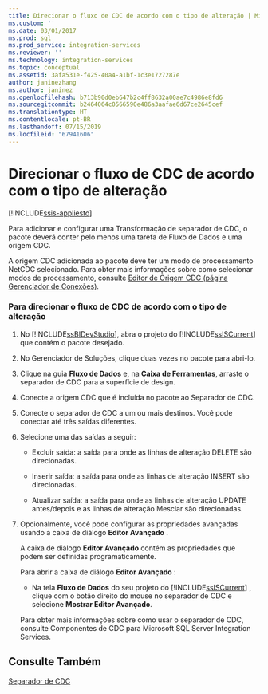 ```yaml
---
title: Direcionar o fluxo de CDC de acordo com o tipo de alteração | Microsoft Docs
ms.custom: ''
ms.date: 03/01/2017
ms.prod: sql
ms.prod_service: integration-services
ms.reviewer: ''
ms.technology: integration-services
ms.topic: conceptual
ms.assetid: 3afa531e-f425-40a4-a1bf-1c3e1727287e
author: janinezhang
ms.author: janinez
ms.openlocfilehash: b713b90d0eb647b2c4ff8632a00ae7c4986e8fd6
ms.sourcegitcommit: b2464064c0566590e486a3aafae6d67ce2645cef
ms.translationtype: HT
ms.contentlocale: pt-BR
ms.lasthandoff: 07/15/2019
ms.locfileid: "67941606"
---
```

# <a name="direct-the-cdc-stream-according-to-the-type-of-change"></a>Direcionar o fluxo de CDC de acordo com o tipo de alteração

[!INCLUDE[ssis-appliesto](../../includes/ssis-appliesto-ssvrpluslinux-asdb-asdw-xxx.md)]


  Para adicionar e configurar uma Transformação de separador de CDC, o pacote deverá conter pelo menos uma tarefa de Fluxo de Dados e uma origem CDC.  
  
 A origem CDC adicionada ao pacote deve ter um modo de processamento NetCDC selecionado. Para obter mais informações sobre como selecionar modos de processamento, consulte [Editor de Origem CDC &#40;página Gerenciador de Conexões&#41;](../../integration-services/data-flow/cdc-source-editor-connection-manager-page.md).  
  
### <a name="to-direct-the-cdc-stream-according-to-the-type-of-change"></a>Para direcionar o fluxo de CDC de acordo com o tipo de alteração  
  
1.  No [!INCLUDE[ssBIDevStudio](../../includes/ssbidevstudio-md.md)], abra o projeto do [!INCLUDE[ssISCurrent](../../includes/ssiscurrent-md.md)] que contém o pacote desejado.  
  
2.  No Gerenciador de Soluções, clique duas vezes no pacote para abri-lo.  
  
3.  Clique na guia **Fluxo de Dados** e, na **Caixa de Ferramentas**, arraste o separador de CDC para a superfície de design.  
  
4.  Conecte a origem CDC que é incluída no pacote ao Separador de CDC.  
  
5.  Conecte o separador de CDC a um ou mais destinos. Você pode conectar até três saídas diferentes.  
  
6.  Selecione uma das saídas a seguir:  
  
    -   Excluir saída: a saída para onde as linhas de alteração DELETE são direcionadas.  
  
    -   Inserir saída: a saída para onde as linhas de alteração INSERT são direcionadas.  
  
    -   Atualizar saída: a saída para onde as linhas de alteração UPDATE antes/depois e as linhas de alteração Mesclar são direcionadas.  
  
7.  Opcionalmente, você pode configurar as propriedades avançadas usando a caixa de diálogo **Editor Avançado** .  
  
     A caixa de diálogo **Editor Avançado** contém as propriedades que podem ser definidas programaticamente.  
  
     Para abrir a caixa de diálogo **Editor Avançado** :  
  
    -   Na tela **Fluxo de Dados** do seu projeto do [!INCLUDE[ssISCurrent](../../includes/ssiscurrent-md.md)] , clique com o botão direito do mouse no separador de CDC e selecione **Mostrar Editor Avançado**.  
  
     Para obter mais informações sobre como usar o separador de CDC, consulte Componentes de CDC para Microsoft SQL Server Integration Services.  
  
## <a name="see-also"></a>Consulte Também  
 [Separador de CDC](../../integration-services/data-flow/cdc-splitter.md)  
  
  
